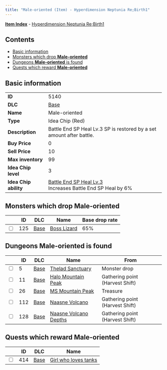 ```yaml
---
title: "Male-oriented (Item) - Hyperdimension Neptunia Re;Birth1"
---
```


[**Item Index**](/neptunia/rb1/item/index.html) - [Hyperdimension Neptunia Re;Birth1](/neptunia/rb1)

## Contents

- [Basic information](#basic-information)
- [Monsters which drop **Male-oriented**](#monsters-which-drop-male-oriented)
- [Dungeons **Male-oriented** is found](#dungeons-male-oriented-is-found)
- [Quests which reward **Male-oriented**](#quests-which-reward-male-oriented)

## Basic information

|   |   |
| -- | -- |
| **ID** | 5140 |
| **DLC** | [Base](/neptunia/rb1/dlc/1-base.html) |
| **Name** | Male-oriented |
| **Type** | Idea Chip (Red) |
| **Description** | Battle End SP Heal Lv.3 SP is restored by a set amount after battle. |
| **Buy Price** | 0 |
| **Sell Price** | 10 |
| **Max inventory** | 99 |
| **Idea Chip level** | 3 |
| **Idea Chip ability** | [Battle End SP Heal Lv.3](/neptunia/rb1/ability/1-9639-battle-end-sp-heal-lv-3.html)<br />Increases Battle End SP Heal by 6% |

## Monsters which drop **Male-oriented**

|    | ID | DLC | Name | Base drop rate |
| -- | -- | --- | ---- | -------------- |
| <input type="checkbox" id="rb1-monster-1-125" class="trackbox" /> | 125 | [Base](/neptunia/rb1/dlc/1-base.html) | [Boss Lizard](/neptunia/rb1/monster/1-125-boss-lizard.html) | 65% |

## Dungeons **Male-oriented** is found

|    | ID | DLC | Name | From |
| -- | -- | --- | ---- | ---- |
| <input type="checkbox" id="rb1-dungeon-1-5" class="trackbox" /> | 5 | [Base](/neptunia/rb1/dlc/1-base.html) | [Thelad Sanctuary](/neptunia/rb1/dungeon/1-5-thelad-sanctuary.html) | Monster drop |
| <input type="checkbox" id="rb1-dungeon-1-11" class="trackbox" /> | 11 | [Base](/neptunia/rb1/dlc/1-base.html) | [Halo Mountain Peak](/neptunia/rb1/dungeon/1-11-halo-mountain-peak.html) | Gathering point (Harvest Shift) |
| <input type="checkbox" id="rb1-dungeon-1-26" class="trackbox" /> | 26 | [Base](/neptunia/rb1/dlc/1-base.html) | [MS Mountain Peak](/neptunia/rb1/dungeon/1-26-ms-mountain-peak.html) | Treasure |
| <input type="checkbox" id="rb1-dungeon-1-112" class="trackbox" /> | 112 | [Base](/neptunia/rb1/dlc/1-base.html) | [Naasne Volcano](/neptunia/rb1/dungeon/1-112-naasne-volcano.html) | Gathering point (Harvest Shift) |
| <input type="checkbox" id="rb1-dungeon-1-128" class="trackbox" /> | 128 | [Base](/neptunia/rb1/dlc/1-base.html) | [Naasne Volcano Depths](/neptunia/rb1/dungeon/1-128-naasne-volcano-depths.html) | Gathering point (Harvest Shift) |

## Quests which reward **Male-oriented**

|    | ID | DLC | Name |
| -- | -- | --- | ---- |
| <input type="checkbox" id="rb1-quest-1-414" class="trackbox" /> | 414 | [Base](/neptunia/rb1/dlc/1-base.html) | [Girl who loves tanks](/neptunia/rb1/quest/1-414-girl-who-loves-tanks.html) |